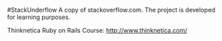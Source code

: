 #StackUnderflow
A copy of stackoverflow.com.
The project is developed for learning purposes.

Thinknetica Ruby on Rails Course: http://www.thinknetica.com/
